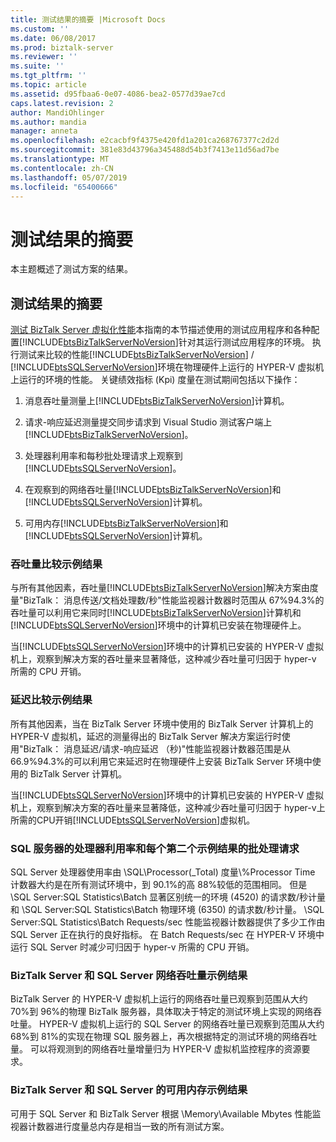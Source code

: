 ```yaml
---
title: 测试结果的摘要 |Microsoft Docs
ms.custom: ''
ms.date: 06/08/2017
ms.prod: biztalk-server
ms.reviewer: ''
ms.suite: ''
ms.tgt_pltfrm: ''
ms.topic: article
ms.assetid: d95fbaa6-0e07-4086-bea2-0577d39ae7cd
caps.latest.revision: 2
author: MandiOhlinger
ms.author: mandia
manager: anneta
ms.openlocfilehash: e2cacbf9f4375e420fd1a201ca268767377c2d2d
ms.sourcegitcommit: 381e83d43796a345488d54b3f7413e11d56ad7be
ms.translationtype: MT
ms.contentlocale: zh-CN
ms.lasthandoff: 05/07/2019
ms.locfileid: "65400666"
---
```

# <a name="summary-of-test-results"></a>测试结果的摘要
本主题概述了测试方案的结果。  
  
## <a name="summary-of-test-results"></a>测试结果的摘要  
 [测试 BizTalk Server 虚拟化性能](../technical-guides/testing-biztalk-server-virtualization-performance.md)本指南的本节描述使用的测试应用程序和各种配置[!INCLUDE[btsBizTalkServerNoVersion](../includes/btsbiztalkservernoversion-md.md)]针对其运行测试应用程序的环境。 执行测试来比较的性能[!INCLUDE[btsBizTalkServerNoVersion](../includes/btsbiztalkservernoversion-md.md)]  /  [!INCLUDE[btsSQLServerNoVersion](../includes/btssqlservernoversion-md.md)]环境在物理硬件上运行的 HYPER-V 虚拟机上运行的环境的性能。 关键绩效指标 (Kpi) 度量在测试期间包括以下操作：  
  
1. 消息吞吐量测量上[!INCLUDE[btsBizTalkServerNoVersion](../includes/btsbiztalkservernoversion-md.md)]计算机。  
  
2. 请求-响应延迟测量提交同步请求到 Visual Studio 测试客户端上[!INCLUDE[btsBizTalkServerNoVersion](../includes/btsbiztalkservernoversion-md.md)]。  
  
3. 处理器利用率和每秒批处理请求上观察到[!INCLUDE[btsSQLServerNoVersion](../includes/btssqlservernoversion-md.md)]。  
  
4. 在观察到的网络吞吐量[!INCLUDE[btsBizTalkServerNoVersion](../includes/btsbiztalkservernoversion-md.md)]和[!INCLUDE[btsSQLServerNoVersion](../includes/btssqlservernoversion-md.md)]计算机。  
  
5. 可用内存[!INCLUDE[btsBizTalkServerNoVersion](../includes/btsbiztalkservernoversion-md.md)]和[!INCLUDE[btsSQLServerNoVersion](../includes/btssqlservernoversion-md.md)]计算机。  
  
### <a name="throughput-comparison-sample-results"></a>吞吐量比较示例结果  
 与所有其他因素，吞吐量[!INCLUDE[btsBizTalkServerNoVersion](../includes/btsbiztalkservernoversion-md.md)]解决方案由度量"BizTalk： 消息传送/文档处理数/秒"性能监视器计数器时范围从 67%94.3%的吞吐量可以利用它来同时[!INCLUDE[btsBizTalkServerNoVersion](../includes/btsbiztalkservernoversion-md.md)]计算机和[!INCLUDE[btsSQLServerNoVersion](../includes/btssqlservernoversion-md.md)]环境中的计算机已安装在物理硬件上。  
  
 当[!INCLUDE[btsSQLServerNoVersion](../includes/btssqlservernoversion-md.md)]环境中的计算机已安装的 HYPER-V 虚拟机上，观察到解决方案的吞吐量来显著降低，这种减少吞吐量可归因于 hyper-v 所需的 CPU 开销。  
  
### <a name="latency-comparison-sample-results"></a>延迟比较示例结果  
 所有其他因素，当在 BizTalk Server 环境中使用的 BizTalk Server 计算机上的 HYPER-V 虚拟机，延迟的测量得出的 BizTalk Server 解决方案运行时使用"BizTalk： 消息延迟/请求-响应延迟 （秒)"性能监视器计数器范围是从 66.9%94.3%的可以利用它来延迟时在物理硬件上安装 BizTalk Server 环境中使用的 BizTalk Server 计算机。  
  
 当[!INCLUDE[btsSQLServerNoVersion](../includes/btssqlservernoversion-md.md)]环境中的计算机已安装的 HYPER-V 虚拟机上，观察到解决方案的吞吐量来显著降低，这种减少吞吐量可归因于 hyper-v上所需的CPU开销[!INCLUDE[btsSQLServerNoVersion](../includes/btssqlservernoversion-md.md)]虚拟机。  
  
### <a name="sql-server-processor-utilization-and-batch-requests-per-second-sample-results"></a>SQL 服务器的处理器利用率和每个第二个示例结果的批处理请求  
 SQL Server 处理器使用率由 \SQL\Processor(_Total) 度量\\%Processor Time 计数器大约是在所有测试环境中，到 90.1%的高 88%较低的范围相同。 但是 \SQL Server:SQL Statistics\Batch 显著区别统一的环境 (4520) 的请求数/秒计量和 \SQL Server:SQL Statistics\Batch 物理环境 (6350) 的请求数/秒计量。 \SQL Server:SQL Statistics\Batch Requests/sec 性能监视器计数器提供了多少工作由 SQL Server 正在执行的良好指标。 在 Batch Requests/sec 在 HYPER-V 环境中运行 SQL Server 时减少可归因于 hyper-v 所需的 CPU 开销。  
  
### <a name="biztalk-server-and-sql-server-network-throughput-sample-results"></a>BizTalk Server 和 SQL Server 网络吞吐量示例结果  
 BizTalk Server 的 HYPER-V 虚拟机上运行的网络吞吐量已观察到范围从大约 70%到 96%的物理 BizTalk 服务器，具体取决于特定的测试环境上实现的网络吞吐量。 HYPER-V 虚拟机上运行的 SQL Server 的网络吞吐量已观察到范围从大约 68%到 81%的实现在物理 SQL 服务器上，再次根据特定的测试环境的网络吞吐量。 可以将观测到的网络吞吐量增量归为 HYPER-V 虚拟机监控程序的资源要求。  
  
### <a name="biztalk-server-and-sql-server-available-memory-sample-results"></a>BizTalk Server 和 SQL Server 的可用内存示例结果  
 可用于 SQL Server 和 BizTalk Server 根据 \Memory\Available Mbytes 性能监视器计数器进行度量总内存是相当一致的所有测试方案。